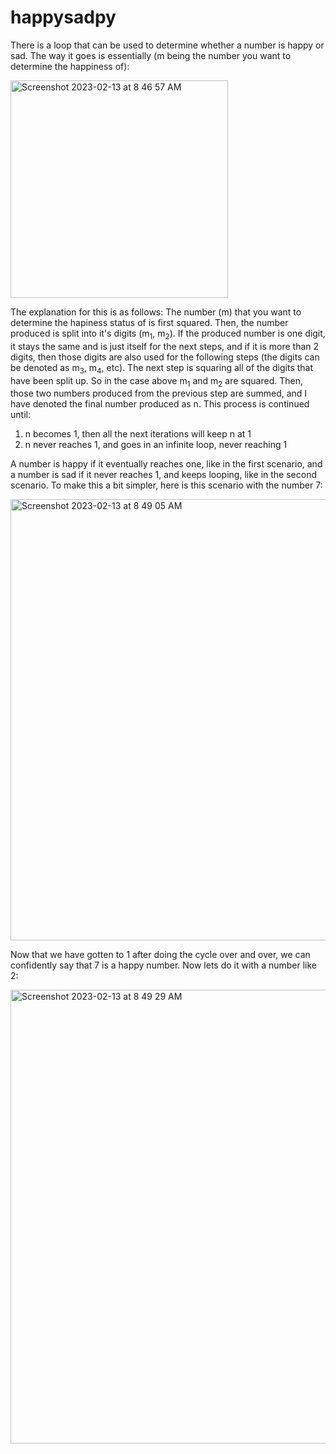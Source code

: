 # happysadpy

There is a loop that can be used to determine whether a number is happy or sad. The way it goes is essentially (m being the number you want to determine the happiness of):

<img width="348" alt="Screenshot 2023-02-13 at 8 46 57 AM" src="https://user-images.githubusercontent.com/115837698/218474725-ea93a85a-1c4a-4e6b-b8d2-f237fd010ea4.png">

The explanation for this is as follows: The number (m) that you want to determine the hapiness status of is first squared. Then, the number produced is split into it's digits (m<sub>1</sub>, m<sub>2</sub>). If the produced number is one digit, it stays the same and is just itself for the next steps, and if it is more than 2 digits, then those digits are also used for the following steps (the digits can be denoted as m<sub>3</sub>, m<sub>4</sub>, etc). The next step is squaring all of the digits that have been split up. So in the case above m<sub>1</sub> and m<sub>2</sub> are squared. Then, those two numbers produced from the previous step are summed, and I have denoted the final number produced as n. This process is continued until:

1. n becomes 1, then all the next iterations will keep n at 1
2. n never reaches 1, and goes in an infinite loop, never reaching 1

A number is happy if it eventually reaches one, like in the first scenario, and a number is sad if it never reaches 1, and keeps looping, like in the second scenario. To make this a bit simpler, here is this scenario with the number 7:

<img width="706" alt="Screenshot 2023-02-13 at 8 49 05 AM" src="https://user-images.githubusercontent.com/115837698/218475170-53c07fb3-d668-4539-9119-976eca121478.png">

Now that we have gotten to 1 after doing the cycle over and over, we can confidently say that 7 is a happy number. Now lets do it with a number like 2:

<img width="726" alt="Screenshot 2023-02-13 at 8 49 29 AM" src="https://user-images.githubusercontent.com/115837698/218475257-3a61b73b-d17a-4aa2-8a36-73a1e4a4a11f.png">
